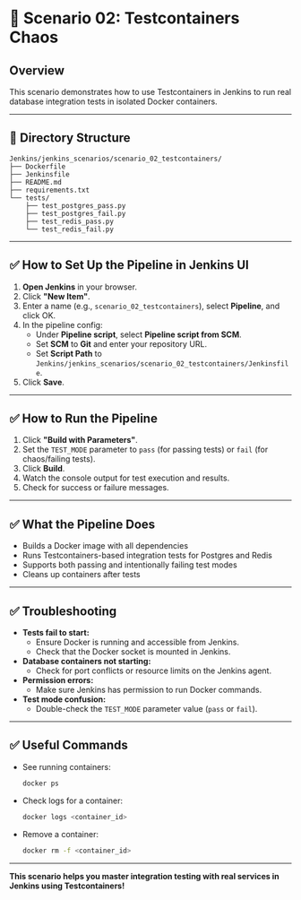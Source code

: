 # 🧪 Scenario 02: Testcontainers Chaos

## Overview

This scenario demonstrates how to use Testcontainers in Jenkins to run real database integration tests in isolated Docker containers.

---

## 📁 Directory Structure

```
Jenkins/jenkins_scenarios/scenario_02_testcontainers/
├── Dockerfile
├── Jenkinsfile
├── README.md
├── requirements.txt
└── tests/
    ├── test_postgres_pass.py
    ├── test_postgres_fail.py
    ├── test_redis_pass.py
    └── test_redis_fail.py
```

---

## ✅ How to Set Up the Pipeline in Jenkins UI

1. **Open Jenkins** in your browser.
2. Click **"New Item"**.
3. Enter a name (e.g., `scenario_02_testcontainers`), select **Pipeline**, and click OK.
4. In the pipeline config:
   - Under **Pipeline script**, select **Pipeline script from SCM**.
   - Set **SCM** to **Git** and enter your repository URL.
   - Set **Script Path** to `Jenkins/jenkins_scenarios/scenario_02_testcontainers/Jenkinsfile`.
5. Click **Save**.

---

## ✅ How to Run the Pipeline

1. Click **"Build with Parameters"**.
2. Set the `TEST_MODE` parameter to `pass` (for passing tests) or `fail` (for chaos/failing tests).
3. Click **Build**.
4. Watch the console output for test execution and results.
5. Check for success or failure messages.

---

## ✅ What the Pipeline Does

- Builds a Docker image with all dependencies
- Runs Testcontainers-based integration tests for Postgres and Redis
- Supports both passing and intentionally failing test modes
- Cleans up containers after tests

---

## ✅ Troubleshooting

- **Tests fail to start:**
  - Ensure Docker is running and accessible from Jenkins.
  - Check that the Docker socket is mounted in Jenkins.
- **Database containers not starting:**
  - Check for port conflicts or resource limits on the Jenkins agent.
- **Permission errors:**
  - Make sure Jenkins has permission to run Docker commands.
- **Test mode confusion:**
  - Double-check the `TEST_MODE` parameter value (`pass` or `fail`).

---

## ✅ Useful Commands

- See running containers:
  ```bash
  docker ps
  ```
- Check logs for a container:
  ```bash
  docker logs <container_id>
  ```
- Remove a container:
  ```bash
  docker rm -f <container_id>
  ```

---

**This scenario helps you master integration testing with real services in Jenkins using Testcontainers!** 